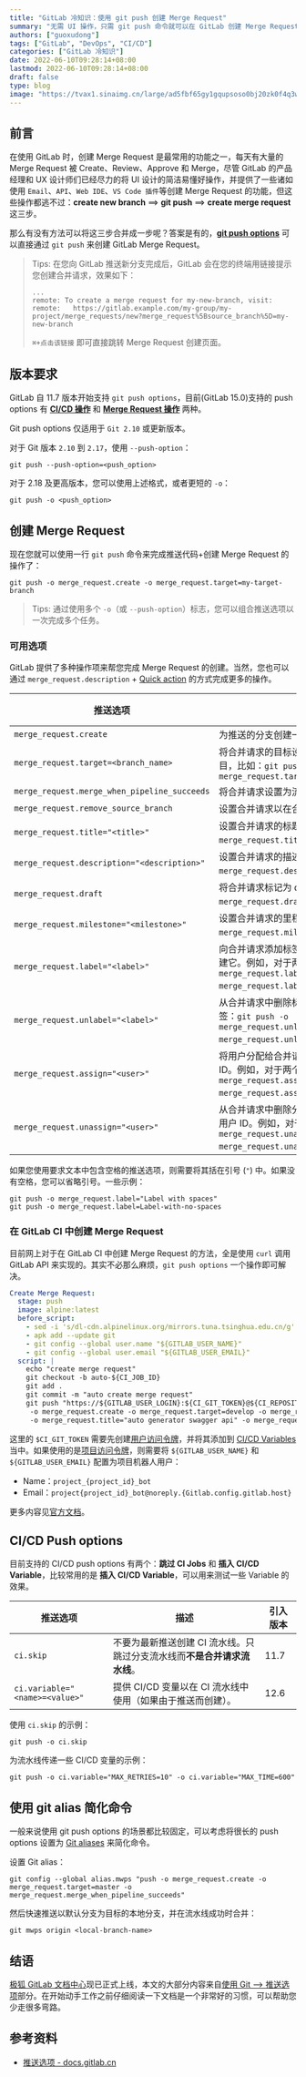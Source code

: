 ```yaml
---
title: "GitLab 冷知识：使用 git push 创建 Merge Request"
summary: "无需 UI 操作，只需 git push 命令就可以在 GitLab 创建 Merge Request"
authors: ["guoxudong"]
tags: ["GitLab", "DevOps", "CI/CD"]
categories: ["GitLab 冷知识"]
date: 2022-06-10T09:28:14+08:00
lastmod: 2022-06-10T09:28:14+08:00
draft: false
type: blog
image: "https://tvax1.sinaimg.cn/large/ad5fbf65gy1gqupsoso0bj20zk0f4q3w.jpg"
---
```

## 前言

在使用 GitLab 时，创建 Merge Request 是最常用的功能之一，每天有大量的 Merge Request 被 Create、Review、Approve 和 Merge，尽管 GitLab 的产品经理和 UX 设计师们已经尽力的将 UI 设计的简洁易懂好操作，并提供了一些诸如使用 `Email`、`API`、`Web IDE`、`VS Code 插件`等创建 Merge Request 的功能，但这些操作都逃不过：**create new branch** ==> **git push** ==> **create merge request** 这三步。

那么有没有方法可以将这三步合并成一步呢？答案是有的，**[git push options](https://git-scm.com/docs/git-push#Documentation/git-push.txt--oltoptiongt)** 可以直接通过 `git push` 来创建 GitLab Merge Request。

> Tips:
> 在您向 GitLab 推送新分支完成后，GitLab 会在您的终端用链接提示您创建合并请求，效果如下：
> ```shell
>...
>remote: To create a merge request for my-new-branch, visit:
>remote:   https://gitlab.example.com/my-group/my-project/merge_requests/new?merge_request%5Bsource_branch%5D=my-new-branch 
>```
> `⌘+点击该链接` 即可直接跳转 Merge Request 创建页面。

## 版本要求
<!-- markdown-link-check-disable-next-line -->
GitLab 自 11.7 版本开始支持 `git push options`，目前(GitLab 15.0)支持的 push options 有 **[CI/CD 操作](#cicd-push-options)** 和 **[Merge Request 操作](#创建-merge-request)** 两种。

Git push options 仅适用于 `Git 2.10` 或更新版本。

对于 Git 版本 `2.10` 到 `2.17`，使用 `--push-option`：

```shell
git push --push-option=<push_option>
```

对于 2.18 及更高版本，您可以使用上述格式，或者更短的 `-o`：

```shell
git push -o <push_option>
```

## 创建 Merge Request

现在您就可以使用一行 `git push` 命令来完成推送代码+创建 Merge Request 的操作了：

```shell
git push -o merge_request.create -o merge_request.target=my-target-branch
```

> Tips: 通过使用多个 `-o`（或 `--push-option`）标志，您可以组合推送选项以一次完成多个任务。

### 可用选项

GitLab 提供了多种操作项来帮您完成 Merge Request 的创建。当然，您也可以通过 `merge_request.description` + [Quick action](../gitlab-quick-actions/) 的方式完成更多的操作。 

| 推送选项                                  | 描述                                                                                                     | 引入版本 |
| -------------------------------------------- | --------------------------------------------------------------------------------------------------------------- | --------------------- |
| `merge_request.create`                       | 为推送的分支创建一个新的合并请求。                                                               | 11.10 |
| `merge_request.target=<branch_name>`         | 将合并请求的目标设置为特定分支，或上游项目，比如：`git push -o merge_request.target=project_path/branch`                                                     | 11.10 |
| `merge_request.merge_when_pipeline_succeeds` | 将合并请求设置为流水线成功时合并。    | 11.10 |
| `merge_request.remove_source_branch`         | 设置合并请求以在合并时删除源分支。                                             | 12.2          |
| `merge_request.title="<title>"`              | 设置合并请求的标题。例如：`git push -o merge_request.title="我想要的标题"`。                   | 12.2          |
| `merge_request.description="<description>"`  | 设置合并请求的描述。例如：`git push -o merge_request.description="我想要的描述"`。 | 12.2         |
| `merge_request.draft`                        | 将合并请求标记为 draft。例如：`git push -o merge_request.draft`。                                      | 15.0          |
| `merge_request.milestone="<milestone>"`      | 设置合并请求的里程碑。例如：`git push -o merge_request.milestone="3.0"`。                        | 14.1       |
| `merge_request.label="<label>"`              | 向合并请求添加标签。如果标签不存在，则创建它。例如，对于两个标签：`git push -o merge_request.label="label1" -o merge_request.label="label2"`。 | 12.3 |
| `merge_request.unlabel="<label>"`            | 从合并请求中删除标签。例如，对于两个标签：`git push -o merge_request.unlabel="label1" -o merge_request.unlabel="label2"`。 | 12.3 |
| `merge_request.assign="<user>"`              | 将用户分配给合并请求。接受用户名或用户 ID。例如，对于两个用户：`git push -o merge_request.assign="user1" -o merge_request.assign="user2"`。 | 13.10 |
| `merge_request.unassign="<user>"`            | 从合并请求中删除分配的用户。接受用户名或用户 ID。例如，对于两个用户：`git push -o merge_request.unassign="user1" -o merge_request.unassign="user2"`。 | 13.10 |

如果您使用要求文本中包含空格的推送选项，则需要将其括在引号 (`"`) 中。如果没有空格，您可以省略引号。一些示例：

```shell
git push -o merge_request.label="Label with spaces"
git push -o merge_request.label=Label-with-no-spaces
```

### 在 GitLab CI 中创建 Merge Request

目前网上对于在 GitLab CI 中创建 Merge Request 的方法，全是使用 `curl` 调用 GitLab API 来实现的。其实不必那么麻烦，`git push options` 一个操作即可解决。

```yaml
Create Merge Request:
  stage: push
  image: alpine:latest
  before_script:
    - sed -i 's/dl-cdn.alpinelinux.org/mirrors.tuna.tsinghua.edu.cn/g' /etc/apk/repositories
    - apk add --update git
    - git config --global user.name "${GITLAB_USER_NAME}"
    - git config --global user.email "${GITLAB_USER_EMAIL}"
  script: |    
    echo "create merge request"
    git checkout -b auto-${CI_JOB_ID}
    git add .
    git commit -m "auto create merge request"
    git push "https://${GITLAB_USER_LOGIN}:${CI_GIT_TOKEN}@${CI_REPOSITORY_URL#*@}" "HEAD:auto-${CI_JOB_ID}" \
     -o merge_request.create -o merge_request.target=develop -o merge_request.remove_source_branch \
     -o merge_request.title="auto generator swagger api" -o merge_request.label="auto-generation" -o merge_request.assign="qk44077907"
```

这里的 `$CI_GIT_TOKEN` 需要先创建[用户访问令牌](https://jihulab.com/-/profile/personal_access_tokens)，并将其添加到 [CI/CD Variables](https://docs.gitlab.cn/jh/ci/variables) 当中。如果使用的是[项目访问令牌](https://docs.gitlab.cn/jh/user/project/settings/project_access_tokens.html)，则需要将 `${GITLAB_USER_NAME}` 和 `${GITLAB_USER_EMAIL}` 配置为项目机器人用户：

- Name：`project_{project_id}_bot`
- Email：`project{project_id}_bot@noreply.{Gitlab.config.gitlab.host}`
<!-- markdown-link-check-disable-next-line -->
更多内容见[官方文档](https://docs.gitlab.cn/jh/user/project/settings/project_access_tokens.html#%E9%A1%B9%E7%9B%AE%E6%9C%BA%E5%99%A8%E4%BA%BA%E7%94%A8%E6%88%B7)。

## CI/CD Push options

目前支持的 CI/CD push options 有两个：**跳过 CI Jobs** 和 **插入 CI/CD Variable**，比较常用的是 **插入 CI/CD Variable**，可以用来测试一些 Variable 的效果。

| 推送选项                    | 描述                                                                                 | 引入版本 |
| ------------------------------ | ------------------------------------------------------------------------------------------- |---------------------- |
| `ci.skip`                      | 不要为最新推送创建 CI 流水线。只跳过分支流水线而**不是合并请求流水线**。                                            | 11.7 |
| `ci.variable="<name>=<value>"` | 提供 CI/CD 变量以在 CI 流水线中使用（如果由于推送而创建）。 | 12.6 |

使用 `ci.skip` 的示例：

```shell
git push -o ci.skip
```

为流水线传递一些 CI/CD 变量的示例：

```shell
git push -o ci.variable="MAX_RETRIES=10" -o ci.variable="MAX_TIME=600"
```

## 使用 git alias 简化命令

一般来说使用 git push options 的场景都比较固定，可以考虑将很长的 push options 设置为 [Git aliases](https://git-scm.com/book/en/v2/Git-Basics-Git-Aliases) 来简化命令。

设置 Git alias：

```shell
git config --global alias.mwps "push -o merge_request.create -o merge_request.target=master -o merge_request.merge_when_pipeline_succeeds"
```

然后快速推送以默认分支为目标的本地分支，并在流水线成功时合并：

```shell
git mwps origin <local-branch-name>
```

## 结语

[极狐 GitLab 文档中心](https://docs.gitlab.cn/)现已正式上线，本文的大部分内容来自[使用 Git --> 推送选项](https://docs.gitlab.cn/ee/user/project/push_options.html)部分。在开始动手工作之前仔细阅读一下文档是一个非常好的习惯，可以帮助您少走很多弯路。

## 参考资料

- [推送选项 - docs.gitlab.cn](https://docs.gitlab.cn/ee/user/project/push_options.html)
